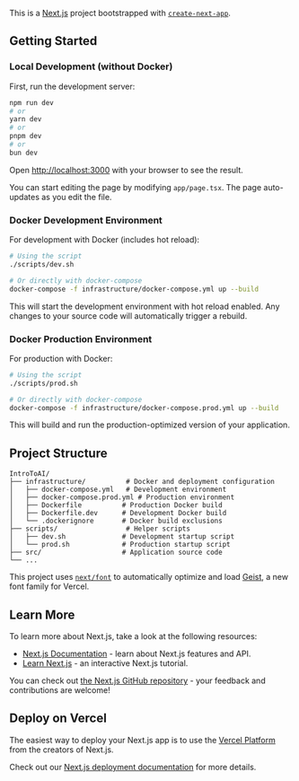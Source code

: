 This is a [Next.js](https://nextjs.org) project bootstrapped with [`create-next-app`](https://nextjs.org/docs/app/api-reference/cli/create-next-app).

## Getting Started

### Local Development (without Docker)

First, run the development server:

```bash
npm run dev
# or
yarn dev
# or
pnpm dev
# or
bun dev
```

Open [http://localhost:3000](http://localhost:3000) with your browser to see the result.

You can start editing the page by modifying `app/page.tsx`. The page auto-updates as you edit the file.

### Docker Development Environment

For development with Docker (includes hot reload):

```bash
# Using the script
./scripts/dev.sh

# Or directly with docker-compose
docker-compose -f infrastructure/docker-compose.yml up --build
```

This will start the development environment with hot reload enabled. Any changes to your source code will automatically trigger a rebuild.

### Docker Production Environment

For production with Docker:

```bash
# Using the script
./scripts/prod.sh

# Or directly with docker-compose
docker-compose -f infrastructure/docker-compose.prod.yml up --build
```

This will build and run the production-optimized version of your application.

## Project Structure

```
IntroToAI/
├── infrastructure/          # Docker and deployment configuration
│   ├── docker-compose.yml   # Development environment
│   ├── docker-compose.prod.yml # Production environment
│   ├── Dockerfile          # Production Docker build
│   ├── Dockerfile.dev      # Development Docker build
│   └── .dockerignore       # Docker build exclusions
├── scripts/                 # Helper scripts
│   ├── dev.sh              # Development startup script
│   └── prod.sh             # Production startup script
├── src/                    # Application source code
└── ...
```

This project uses [`next/font`](https://nextjs.org/docs/app/building-your-application/optimizing/fonts) to automatically optimize and load [Geist](https://vercel.com/font), a new font family for Vercel.

## Learn More

To learn more about Next.js, take a look at the following resources:

- [Next.js Documentation](https://nextjs.org/docs) - learn about Next.js features and API.
- [Learn Next.js](https://nextjs.org/learn) - an interactive Next.js tutorial.

You can check out [the Next.js GitHub repository](https://github.com/vercel/next.js) - your feedback and contributions are welcome!

## Deploy on Vercel

The easiest way to deploy your Next.js app is to use the [Vercel Platform](https://vercel.com/new?utm_medium=default-template&filter=next.js&utm_source=create-next-app&utm_campaign=create-next-app-readme) from the creators of Next.js.

Check out our [Next.js deployment documentation](https://nextjs.org/docs/app/building-your-application/deploying) for more details.
